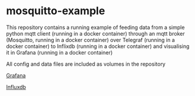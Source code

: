 # mosquitto-example
This repository contains a running example of feeding data from a simple python mqtt client (running in a docker container) through an mqtt broker (Mosquitto, running in a docker container) over Telegraf (running in a docker container) to Inflixdb (running in a docker container) and visualising it in Grafana (running in a docker container)

All config and data files are included as volumes in the repository


[Grafana](localhost:3000)

[Influxdb](localhost:8086)
